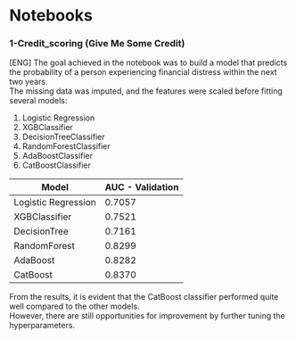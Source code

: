# Notebooks
### 1-Credit_scoring (Give Me Some Credit)
[ENG] The goal achieved in the notebook was to build a model that predicts   
the probability of a person experiencing financial distress within the next two years.  
The missing data was imputed, and the features were scaled before fitting several models:
1. Logistic Regression
2. XGBClassifier
3. DecisionTreeClassifier
4. RandomForestClassifier
5. AdaBoostClassifier
6. CatBoostClassifier

| Model               | AUC - Validation |
|---------------------|------------------|
| Logistic Regression | 0.7057           |
| XGBClassifier       | 0.7521           |
| DecisionTree        | 0.7161           |
| RandomForest        | 0.8299           |
| AdaBoost            | 0.8282           |
| CatBoost            | 0.8370           |
From the results, it is evident that the CatBoost classifier performed quite well compared to the other models.  
However, there are still opportunities for improvement by further tuning the hyperparameters. 
